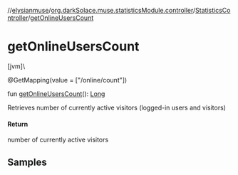 //[elysianmuse](../../../index.md)/[org.darkSolace.muse.statisticsModule.controller](../index.md)/[StatisticsController](index.md)/[getOnlineUsersCount](get-online-users-count.md)

# getOnlineUsersCount

[jvm]\

@GetMapping(value = ["/online/count"])

fun [getOnlineUsersCount](get-online-users-count.md)(): [Long](https://kotlinlang.org/api/latest/jvm/stdlib/kotlin/-long/index.html)

Retrieves number of currently active visitors (logged-in users and visitors)

#### Return

number of currently active visitors

## Samples
